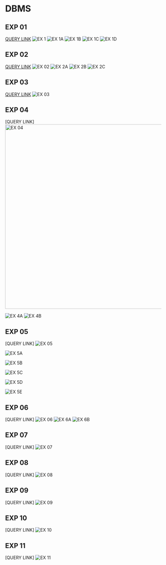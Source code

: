# DBMS
## EXP 01
[QUERY LINK]( https://github.com/bharani018/DBMS/blob/main/EXP%2001)
![EX 1](https://user-images.githubusercontent.com/114207030/194500797-1fa29aee-f76c-4a1b-937f-293b998ace97.png)
![EX 1A](https://user-images.githubusercontent.com/114207030/194500821-93e4afb3-97e0-4406-a4a5-765ecbede987.png)
![EX 1B](https://user-images.githubusercontent.com/114207030/194500832-b7b8f190-7d8a-407b-91c7-10cb25d3238d.png)
![EX 1C](https://user-images.githubusercontent.com/114207030/194500839-7e1af42f-eeac-4cba-a0c9-2200eda278b5.png)
![EX 1D](https://user-images.githubusercontent.com/114207030/194500852-019b92cb-062f-40e9-ac61-f31279d5624e.png)

## EXP 02
[QUERY LINK](https://github.com/bharani018/DBMS/blob/main/EXP%2002)
![EX 02](https://user-images.githubusercontent.com/114207030/194500863-6e3a6dbe-0c66-47eb-aba8-cf7d1e527e43.png)
![EX 2A](https://user-images.githubusercontent.com/114207030/194500866-d735f7eb-db56-4ec0-8334-07a7f9f3d4d1.png)
![EX 2B](https://user-images.githubusercontent.com/114207030/194500873-c9fcfd1a-2029-4e4c-8651-821b1a0b4c2b.png)
![EX 2C](https://user-images.githubusercontent.com/114207030/194500879-ea422654-107f-41e4-8a80-3bf246318c17.png)

## EXP 03
[QUERY LINK](https://github.com/bharani018/DBMS/blob/main/EXP%2003)
![EX 03](https://user-images.githubusercontent.com/114207030/194500884-914ef416-d013-4403-85e1-168321f42bbf.png)

## EXP 04
[QUERY LINK]
<img width="593" alt="EX 04" src="https://user-images.githubusercontent.com/114207030/194500888-6d88e668-92fb-4f88-9042-7be7a69ef197.png">

![EX 4A](https://user-images.githubusercontent.com/114207030/194500899-abf3292e-0913-4b41-b3ae-c51a91b52cc2.png)
![EX 4B](https://user-images.githubusercontent.com/114207030/194500914-7ff7936b-c26a-4011-8cdd-271c780567b7.png)

## EXP 05
[QUERY LINK]
![EX 05](https://user-images.githubusercontent.com/114207030/194500933-6ab66e45-1cdc-463a-b040-873a00d7eb3c.png)

![EX 5A](https://user-images.githubusercontent.com/114207030/194500940-a4ef17c4-0a7b-48d2-918a-c293c4b0fedb.png)

![EX 5B](https://user-images.githubusercontent.com/114207030/194500949-f16aa71b-82cb-4bb3-8a81-d690400e706e.png)

![EX 5C](https://user-images.githubusercontent.com/114207030/194500954-5602906e-8aaf-42d6-8afa-083a3b3c3d81.png)

![EX 5D](https://user-images.githubusercontent.com/114207030/194500966-34769303-c973-42d4-bf59-dc4e12c4f3db.png)

![EX 5E](https://user-images.githubusercontent.com/114207030/194500972-c4a9d964-a70b-4cb2-ae46-2f4cf9db7fe1.png)

## EXP 06
[QUERY LINK]
![EX 06](https://user-images.githubusercontent.com/114207030/194500977-5b0a9c60-0753-4455-a944-67efb892eb82.png)
![EX 6A](https://user-images.githubusercontent.com/114207030/194500982-74ff698e-bfe5-4690-bacb-05bc1b28d9cf.png)
![EX 6B](https://user-images.githubusercontent.com/114207030/194500984-f6ac03d4-76ba-4d85-b230-ac3338be268c.png)

## EXP 07
[QUERY LINK]
![EX 07](https://user-images.githubusercontent.com/114207030/194500990-62bb96c4-2242-470e-857b-79b2c1428217.png)

## EXP 08
[QUERY LINK]
![EX 08](https://user-images.githubusercontent.com/114207030/194501000-0a84e402-efcf-426e-a7b1-234fe418b276.jpg)

## EXP 09
[QUERY LINK]
![EX 09](https://user-images.githubusercontent.com/114207030/194501005-f511abbd-0a3a-4d0b-8a27-ac61266f4e8f.jpg)

## EXP 10
[QUERY LINK]
![EX 10](https://user-images.githubusercontent.com/114207030/194501015-668ecf24-1659-4b9d-a104-97df5f365c01.jpg)

## EXP 11
[QUERY LINK]
![EX 11](https://user-images.githubusercontent.com/114207030/194501019-ef0187ed-8696-4ebb-a9b2-e41876c84573.jpg)

